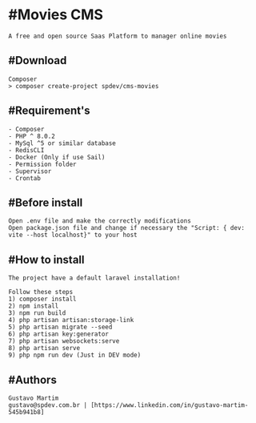 # #Movies CMS
    A free and open source Saas Platform to manager online movies

## #Download
    Composer
    > composer create-project spdev/cms-movies

## #Requirement's
    - Composer
    - PHP ^ 8.0.2
    - MySql ^5 or similar database
    - RedisCLI
    - Docker (Only if use Sail)
    - Permission folder
    - Supervisor
    - Crontab

## #Before install
    Open .env file and make the correctly modifications
    Open package.json file and change if necessary the "Script: { dev: vite --host localhost}" to your host

## #How to install
    The project have a default laravel installation!
    
    Follow these steps
    1) composer install
    2) npm install
    3) npm run build
    4) php artisan artisan:storage-link
    5) php artisan migrate --seed
    6) php artisan key:generator
    7) php artisan websockets:serve
    8) php artisan serve
    9) php npm run dev (Just in DEV mode)

## #Authors
    Gustavo Martim
    gustavo@spdev.com.br | [https://www.linkedin.com/in/gustavo-martim-545b941b8]
